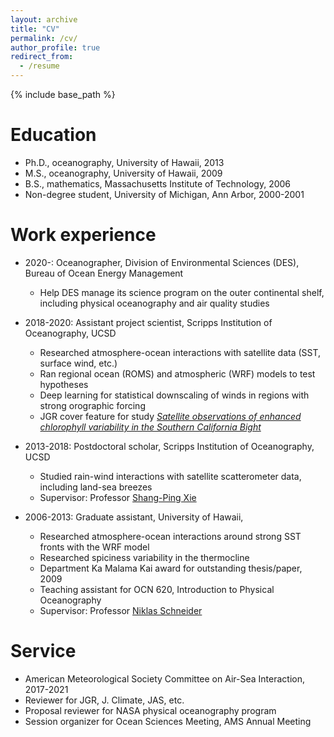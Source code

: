 ```yaml
---
layout: archive
title: "CV"
permalink: /cv/
author_profile: true
redirect_from:
  - /resume
---
```


{% include base_path %}

Education
======
* Ph.D., oceanography, University of Hawaii, 2013 
* M.S., oceanography, University of Hawaii, 2009 
* B.S., mathematics, Massachusetts Institute of Technology, 2006 
* Non-degree student,  University of Michigan, Ann Arbor, 2000-2001

 

Work experience
======
* 2020-: Oceanographer, Division of Environmental Sciences (DES), Bureau of Ocean Energy Management
  * Help DES manage its science program on the outer continental shelf, including physical oceanography and air quality studies

* 2018-2020: Assistant project scientist, Scripps Institution of Oceanography, UCSD
  * Researched atmosphere-ocean interactions with satellite data (SST, surface wind, etc.)
  * Ran regional ocean (ROMS) and atmospheric (WRF) models to test hypotheses
  * Deep learning for statistical downscaling of winds in regions with strong orographic forcing
  * JGR cover feature for study <i>[Satellite observations of enhanced chlorophyll variability in the Southern California Bight](https://agupubs.onlinelibrary.wiley.com/doi/epdf/10.1002/jgrc.22477)</i>

* 2013-2018: Postdoctoral scholar, Scripps Institution of Oceanography, UCSD
  * Studied rain-wind interactions with satellite scatterometer data, including land-sea breezes 
  * Supervisor: Professor [Shang-Ping Xie](https://sxie.scrippsprofiles.ucsd.edu/)
  
* 2006-2013: Graduate assistant, University of Hawaii,
  * Researched atmosphere-ocean interactions around strong SST fronts with the WRF model
  * Researched spiciness variability in the thermocline
  * Department Ka Malama Kai award for outstanding thesis/paper, 2009
  * Teaching assistant for OCN 620, Introduction to Physical Oceanography
  * Supervisor: Professor [Niklas Schneider](http://iprc.soest.hawaii.edu/people/schneider.php)
  

  
Service 
======
* American Meteorological Society Committee on Air-Sea Interaction, 2017-2021
* Reviewer for JGR, J. Climate, JAS, etc.
* Proposal reviewer for NASA physical oceanography program
* Session organizer for Ocean Sciences Meeting, AMS Annual Meeting
